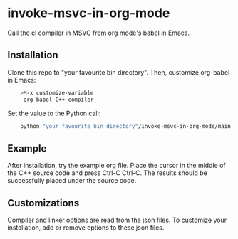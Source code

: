 # invoke-msvc-in-org-mode
Call the cl compiler in MSVC from org mode's babel in Emacs.

## Installation
Clone this repo to "your favourite bin directory".  Then, customize org-babel in Emacs:

```bash
    >M-x customize-variable
     org-babel-C++-compiler
```

Set the value to the Python call:

```bash
    python "your favourite bin directory"/invoke-msvc-in-org-mode/main.py
```

## Example
After installation, try the example org file.  Place the cursor in the middle of the C++
source code and press Ctrl-C Ctrl-C.  The results should be successfully placed under the
source code.

## Customizations
Compiler and linker options are read from the json files.  To customize your installation,
add or remove options to these json files.